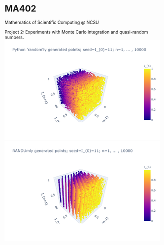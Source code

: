 # MA402
Mathematics of Scientific Computing @ NCSU

Project 2: Experiments with Monte Carlo integration and quasi-random numbers.
![Python](images/proj2/random.png "Python 'random'")
![RANDU](images/proj2/randum.png "RANDU")
